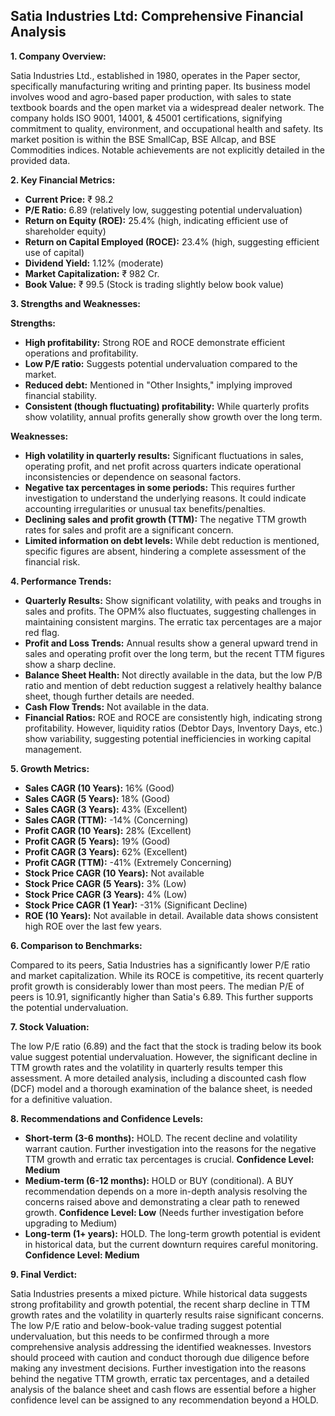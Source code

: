 ## Satia Industries Ltd: Comprehensive Financial Analysis

**1. Company Overview:**

Satia Industries Ltd., established in 1980, operates in the Paper sector, specifically manufacturing writing and printing paper.  Its business model involves wood and agro-based paper production, with sales to state textbook boards and the open market via a widespread dealer network.  The company holds ISO 9001, 14001, & 45001 certifications, signifying commitment to quality, environment, and occupational health and safety.  Its market position is within the BSE SmallCap, BSE Allcap, and BSE Commodities indices.  Notable achievements are not explicitly detailed in the provided data.


**2. Key Financial Metrics:**

* **Current Price:** ₹ 98.2
* **P/E Ratio:** 6.89 (relatively low, suggesting potential undervaluation)
* **Return on Equity (ROE):** 25.4% (high, indicating efficient use of shareholder equity)
* **Return on Capital Employed (ROCE):** 23.4% (high, suggesting efficient use of capital)
* **Dividend Yield:** 1.12% (moderate)
* **Market Capitalization:** ₹ 982 Cr.
* **Book Value:** ₹ 99.5 (Stock is trading slightly below book value)


**3. Strengths and Weaknesses:**

**Strengths:**

* **High profitability:**  Strong ROE and ROCE demonstrate efficient operations and profitability.
* **Low P/E ratio:** Suggests potential undervaluation compared to the market.
* **Reduced debt:**  Mentioned in "Other Insights," implying improved financial stability.
* **Consistent (though fluctuating) profitability:** While quarterly profits show volatility, annual profits generally show growth over the long term.


**Weaknesses:**

* **High volatility in quarterly results:** Significant fluctuations in sales, operating profit, and net profit across quarters indicate operational inconsistencies or dependence on seasonal factors.
* **Negative tax percentages in some periods:** This requires further investigation to understand the underlying reasons.  It could indicate accounting irregularities or unusual tax benefits/penalties.
* **Declining sales and profit growth (TTM):**  The negative TTM growth rates for sales and profit are a significant concern.
* **Limited information on debt levels:** While debt reduction is mentioned, specific figures are absent, hindering a complete assessment of the financial risk.


**4. Performance Trends:**

* **Quarterly Results:** Show significant volatility, with peaks and troughs in sales and profits.  The OPM% also fluctuates, suggesting challenges in maintaining consistent margins.  The erratic tax percentages are a major red flag.
* **Profit and Loss Trends:** Annual results show a general upward trend in sales and operating profit over the long term, but the recent TTM figures show a sharp decline.
* **Balance Sheet Health:**  Not directly available in the data, but the low P/B ratio and mention of debt reduction suggest a relatively healthy balance sheet, though further details are needed.
* **Cash Flow Trends:** Not available in the data.
* **Financial Ratios:**  ROE and ROCE are consistently high, indicating strong profitability. However, liquidity ratios (Debtor Days, Inventory Days, etc.) show variability, suggesting potential inefficiencies in working capital management.


**5. Growth Metrics:**

* **Sales CAGR (10 Years):** 16% (Good)
* **Sales CAGR (5 Years):** 18% (Good)
* **Sales CAGR (3 Years):** 43% (Excellent)
* **Sales CAGR (TTM):** -14% (Concerning)
* **Profit CAGR (10 Years):** 28% (Excellent)
* **Profit CAGR (5 Years):** 19% (Good)
* **Profit CAGR (3 Years):** 62% (Excellent)
* **Profit CAGR (TTM):** -41% (Extremely Concerning)
* **Stock Price CAGR (10 Years):** Not available
* **Stock Price CAGR (5 Years):** 3% (Low)
* **Stock Price CAGR (3 Years):** 4% (Low)
* **Stock Price CAGR (1 Year):** -31% (Significant Decline)
* **ROE (10 Years):** Not available in detail.  Available data shows consistent high ROE over the last few years.


**6. Comparison to Benchmarks:**

Compared to its peers, Satia Industries has a significantly lower P/E ratio and market capitalization.  While its ROCE is competitive, its recent quarterly profit growth is considerably lower than most peers.  The median P/E of peers is 10.91, significantly higher than Satia's 6.89. This further supports the potential undervaluation.


**7. Stock Valuation:**

The low P/E ratio (6.89) and the fact that the stock is trading below its book value suggest potential undervaluation. However, the significant decline in TTM growth rates and the volatility in quarterly results temper this assessment.  A more detailed analysis, including a discounted cash flow (DCF) model and a thorough examination of the balance sheet, is needed for a definitive valuation.


**8. Recommendations and Confidence Levels:**

* **Short-term (3-6 months):** HOLD.  The recent decline and volatility warrant caution.  Further investigation into the reasons for the negative TTM growth and erratic tax percentages is crucial.  **Confidence Level: Medium**
* **Medium-term (6-12 months):**  HOLD or BUY (conditional).  A BUY recommendation depends on a more in-depth analysis resolving the concerns raised above and demonstrating a clear path to renewed growth.  **Confidence Level: Low** (Needs further investigation before upgrading to Medium)
* **Long-term (1+ years):**  HOLD.  The long-term growth potential is evident in historical data, but the current downturn requires careful monitoring.  **Confidence Level: Medium**


**9. Final Verdict:**

Satia Industries presents a mixed picture.  While historical data suggests strong profitability and growth potential, the recent sharp decline in TTM growth rates and the volatility in quarterly results raise significant concerns.  The low P/E ratio and below-book-value trading suggest potential undervaluation, but this needs to be confirmed through a more comprehensive analysis addressing the identified weaknesses.  Investors should proceed with caution and conduct thorough due diligence before making any investment decisions.  Further investigation into the reasons behind the negative TTM growth, erratic tax percentages, and a detailed analysis of the balance sheet and cash flows are essential before a higher confidence level can be assigned to any recommendation beyond a HOLD.
